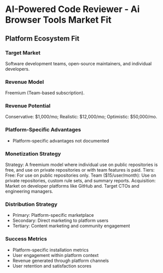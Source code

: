 # AI-Powered Code Reviewer - Ai Browser Tools Market Fit

## Platform Ecosystem Fit

### Target Market
Software development teams, open-source maintainers, and individual developers.

### Revenue Model
Freemium (Team-based subscription).

### Revenue Potential
Conservative: $1,000/mo; Realistic: $12,000/mo; Optimistic: $50,000/mo.

### Platform-Specific Advantages
- Platform-specific advantages not documented

### Monetization Strategy
Strategy: A freemium model where individual use on public repositories is free, and use on private repositories or with team features is paid. Tiers: Free: For use on public repositories only. Team ($15/user/month): Use on private repositories, custom rule sets, and summary reports. Acquisition: Market on developer platforms like GitHub and. Target CTOs and engineering managers.

### Distribution Strategy
- Primary: Platform-specific marketplace
- Secondary: Direct marketing to platform users
- Tertiary: Content marketing and community engagement

### Success Metrics
- Platform-specific installation metrics
- User engagement within platform context
- Revenue generated through platform channels
- User retention and satisfaction scores
